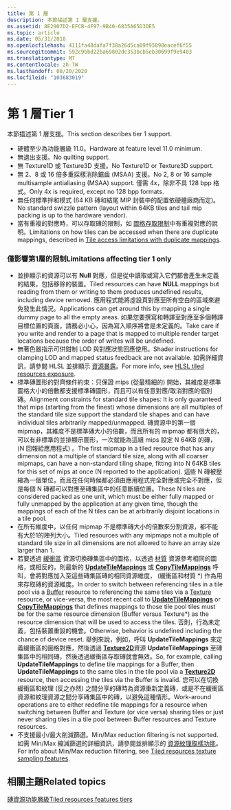 ```yaml
---
title: 第 1 層
description: 本節描述第 1 層支援。
ms.assetid: 8E2907D2-EFCB-4F97-9B40-6835A65D3DE5
ms.topic: article
ms.date: 05/31/2018
ms.openlocfilehash: 4111fa48dafa7f38a26d5ca09f95898eacef6f55
ms.sourcegitcommit: 592c9bbd22ba69802dc353bcb5eb30699f9e9403
ms.translationtype: MT
ms.contentlocale: zh-TW
ms.lasthandoff: 08/20/2020
ms.locfileid: "103683019"
---
```

# <a name="tier-1"></a><span data-ttu-id="1f7a9-103">第 1 層</span><span class="sxs-lookup"><span data-stu-id="1f7a9-103">Tier 1</span></span>

<span data-ttu-id="1f7a9-104">本節描述第 1 層支援。</span><span class="sxs-lookup"><span data-stu-id="1f7a9-104">This section describes tier 1 support.</span></span>

-   <span data-ttu-id="1f7a9-105">硬體至少為功能層級 11.0。</span><span class="sxs-lookup"><span data-stu-id="1f7a9-105">Hardware at feature level 11.0 minimum.</span></span>
-   <span data-ttu-id="1f7a9-106">無退出支援。</span><span class="sxs-lookup"><span data-stu-id="1f7a9-106">No quilting support.</span></span>
-   <span data-ttu-id="1f7a9-107">無 Texture1D 或 Texture3D 支援。</span><span class="sxs-lookup"><span data-stu-id="1f7a9-107">No Texture1D or Texture3D support.</span></span>
-   <span data-ttu-id="1f7a9-108">無 2、8 或 16 倍多重採樣消除鋸齒 (MSAA) 支援。</span><span class="sxs-lookup"><span data-stu-id="1f7a9-108">No 2, 8 or 16 sample multisample antialiasing (MSAA) support.</span></span> <span data-ttu-id="1f7a9-109">僅需 4x，除非不具 128 bpp 格式。</span><span class="sxs-lookup"><span data-stu-id="1f7a9-109">Only 4x is required, except no 128 bpp formats.</span></span>
-   <span data-ttu-id="1f7a9-110">無任何標準拌和模式 (64 KB 磚和結尾 MIP 封裝中的配置依硬體廠商而定)。</span><span class="sxs-lookup"><span data-stu-id="1f7a9-110">No standard swizzle pattern (layout within 64KB tiles and tail mip packing is up to the hardware vendor).</span></span>
-   <span data-ttu-id="1f7a9-111">當有重複的對應時，可以存取磚的限制，如 [圖格存取限制](tile-access-limitations-with-duplicate-mappings-.md)中有重複對應的說明。</span><span class="sxs-lookup"><span data-stu-id="1f7a9-111">Limitations on how tiles can be accessed when there are duplicate mappings, described in [Tile access limitations with duplicate mappings](tile-access-limitations-with-duplicate-mappings-.md).</span></span>

### <a name="limitations-affecting-tier-1-only"></a><span data-ttu-id="1f7a9-112">僅影響第1層的限制</span><span class="sxs-lookup"><span data-stu-id="1f7a9-112">Limitations affecting tier 1 only</span></span>

-   <span data-ttu-id="1f7a9-113">並排顯示的資源可以有 **Null** 對應，但是從中讀取或寫入它們都會產生未定義的結果，包括移除的裝置。</span><span class="sxs-lookup"><span data-stu-id="1f7a9-113">Tiled resources can have **NULL** mappings but reading from them or writing to them produces undefined results, including device removed.</span></span> <span data-ttu-id="1f7a9-114">應用程式能將虛設頁對應至所有空白的區域來避免發生此情況。</span><span class="sxs-lookup"><span data-stu-id="1f7a9-114">Applications can get around this by mapping a single dummy page to all the empty areas.</span></span> <span data-ttu-id="1f7a9-115">如果您要撰寫和轉譯至對應至多個轉譯目標位置的頁面，請務必小心，因為寫入順序將會是未定義的。</span><span class="sxs-lookup"><span data-stu-id="1f7a9-115">Take care if you write and render to a page that is mapped to multiple render target locations because the order of writes will be undefined.</span></span>
-   <span data-ttu-id="1f7a9-116">無著色器指示可供鉗制 LOD 與對應狀態回應使用。</span><span class="sxs-lookup"><span data-stu-id="1f7a9-116">Shader instructions for clamping LOD and mapped status feedback are not available.</span></span> <span data-ttu-id="1f7a9-117">如需詳細資訊，請參閱 HLSL 並排顯示 [資源暴露](hlsl-tiled-resources-exposure.md)。</span><span class="sxs-lookup"><span data-stu-id="1f7a9-117">For more info, see [HLSL tiled resources exposure](hlsl-tiled-resources-exposure.md).</span></span>
-   <span data-ttu-id="1f7a9-118">標準磚圖形的對齊條件約束：只保證 mips (從最精細的) 開始，其維度是標準圖格大小的倍數都支援標準磚圖形，而且可以有任意對應/取消對應的個別磚。</span><span class="sxs-lookup"><span data-stu-id="1f7a9-118">Alignment constraints for standard tile shapes: It is only guaranteed that mips (starting from the finest) whose dimensions are all multiples of the standard tile size support the standard tile shapes and can have individual tiles arbitrarily mapped/unmapped.</span></span> <span data-ttu-id="1f7a9-119">磚資源中的第一個 mipmap，其維度不是標準磚大小的倍數，而且所有的 mipmap 都有很大的，可以有非標準的並排顯示圖形，一次就能為這組 mips 設定 N 64KB 的磚， (N 回報給應用程式) 。</span><span class="sxs-lookup"><span data-stu-id="1f7a9-119">The first mipmap in a tiled resource that has any dimension not a multiple of standard tile size, along with all coarser mipmaps, can have a non-standard tiling shape, fitting into N 64KB tiles for this set of mips at once (N reported to the application).</span></span> <span data-ttu-id="1f7a9-120">這些 N 磚被壓縮為一個單位，而且在任何時候都必須由應用程式完全對應或完全不對應，但是每個 N 磚都可以對應至磚集區中的任意斷續位置。</span><span class="sxs-lookup"><span data-stu-id="1f7a9-120">These N tiles are considered packed as one unit, which must be either fully mapped or fully unmapped by the application at any given time, though the mappings of each of the N tiles can be at arbitrarily disjoint locations in a tile pool.</span></span>
-   <span data-ttu-id="1f7a9-121">在所有維度中，以任何 mipmap 不是標準磚大小的倍數來分割資源，都不能有大於1的陣列大小。</span><span class="sxs-lookup"><span data-stu-id="1f7a9-121">Tiled resources with any mipmaps not a multiple of standard tile size in all dimensions are not allowed to have an array size larger than 1.</span></span>
-   <span data-ttu-id="1f7a9-122">若要透過 [緩衝區](overviews-direct3d-11-resources-buffers.md) 資源切換磚集區中的圖格，以透過 [材質](overviews-direct3d-11-resources-textures.md) 資源參考相同的圖格，或相反的，則最新的 [**UpdateTileMappings**](/windows/desktop/api/D3D11_2/nf-d3d11_2-id3d11devicecontext2-updatetilemappings) 或 [**CopyTileMappings**](/windows/desktop/api/D3D11_2/nf-d3d11_2-id3d11devicecontext2-copytilemappings) 呼叫，會將對應加入至這些磚集區磚的相同資源維度， (緩衝區和材質 \*) 作為用來存取磚的資源維度。</span><span class="sxs-lookup"><span data-stu-id="1f7a9-122">In order to switch between referencing tiles in a tile pool via a [Buffer](overviews-direct3d-11-resources-buffers.md) resource to referencing the same tiles via a [Texture](overviews-direct3d-11-resources-textures.md) resource, or vice-versa, the most recent call to [**UpdateTileMappings**](/windows/desktop/api/D3D11_2/nf-d3d11_2-id3d11devicecontext2-updatetilemappings) or [**CopyTileMappings**](/windows/desktop/api/D3D11_2/nf-d3d11_2-id3d11devicecontext2-copytilemappings) that defines mappings to those tile pool tiles must be for the same resource dimension (Buffer versus Texture\*) as the resource dimension that will be used to access the tiles.</span></span> <span data-ttu-id="1f7a9-123">否則，行為未定義，包括裝置重設的機會。</span><span class="sxs-lookup"><span data-stu-id="1f7a9-123">Otherwise, behavior is undefined including the chance of device reset.</span></span> <span data-ttu-id="1f7a9-124">舉例來說，例如，呼叫 **UpdateTileMappings** 來定義緩衝區的圖格對應，然後透過 [**Texture2D**](/windows/desktop/direct3dhlsl/sm5-object-texture2d)資源 **UpdateTileMappings** 至磚集區中的相同磚，然後透過緩衝區存取磚就會無效。</span><span class="sxs-lookup"><span data-stu-id="1f7a9-124">So, for example, calling **UpdateTileMappings** to define tile mappings for a Buffer, then **UpdateTileMappings** to the same tiles in the tile pool via a [**Texture2D**](/windows/desktop/direct3dhlsl/sm5-object-texture2d) resource, then accessing the tiles via the Buffer is invalid.</span></span> <span data-ttu-id="1f7a9-125">您可以在切換緩衝區和紋理 (反之亦然) 之間分享的磚時為資源重新定義磚，或是不在緩衝區資源和紋理資源之間分享磚集區中的磚，以避免這種情形。</span><span class="sxs-lookup"><span data-stu-id="1f7a9-125">Work-around operations are to either redefine tile mappings for a resource when switching between Buffer and Texture (or vice versa) sharing tiles or just never sharing tiles in a tile pool between Buffer resources and Texture resources.</span></span>
-   <span data-ttu-id="1f7a9-126">不支援最小/最大削減篩選。</span><span class="sxs-lookup"><span data-stu-id="1f7a9-126">Min/Max reduction filtering is not supported.</span></span> <span data-ttu-id="1f7a9-127">如需 Min/Max 縮減篩選的詳細資訊，請參閱並排顯示的 [資源紋理取樣功能](tiled-resources-texture-sampling-features.md)。</span><span class="sxs-lookup"><span data-stu-id="1f7a9-127">For info about Min/Max reduction filtering, see [Tiled resources texture sampling features](tiled-resources-texture-sampling-features.md).</span></span>

## <a name="related-topics"></a><span data-ttu-id="1f7a9-128">相關主題</span><span class="sxs-lookup"><span data-stu-id="1f7a9-128">Related topics</span></span>

<dl> <dt>

[<span data-ttu-id="1f7a9-129">磚資源功能層級</span><span class="sxs-lookup"><span data-stu-id="1f7a9-129">Tiled resources features tiers</span></span>](tiled-resources-features-tiers.md)
</dt> </dl>

 

 